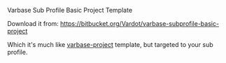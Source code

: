 Varbase Sub Profile Basic Project Template

Download it from:
https://bitbucket.org/Vardot/varbase-subprofile-basic-project

Which it's much like [varbase-project](https://github.com/Vardot/varbase-project) template, but targeted to your sub profile.
